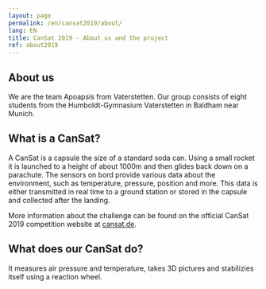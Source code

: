 ```yaml
---
layout: page
permalink: /en/cansat2019/about/
lang: EN
title: CanSat 2019 - About us and the project
ref: about2019
---
```



## About us
We are the team Apoapsis from Vaterstetten. Our group consists of eight students from the Humboldt-Gymnasium Vaterstetten in Baldham near Munich.

## What is a CanSat?
A CanSat is a capsule the size of a standard soda can. Using a small rocket it is launched to a height of about 1000m and then glides back down on a parachute. The sensors on bord provide various data about the environment, such as temperature, pressure, position and more. This data is either transmitted in real time to a ground station or stored in the capsule and collected after the landing.

More information about the challenge can be found on the official CanSat 2019 competition website at [cansat.de](https://cansat.de).

## What does our CanSat do?
It measures air pressure and temperature, takes 3D pictures and stabilizies itself using a reaction wheel.
